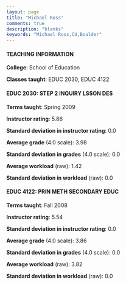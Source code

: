 ```yaml
---
layout: page
title: "Michael Ross" 
comments: true
description: "blanks"
keywords: "Michael Ross,CU,Boulder"
---
```

<head>
<script src="https://ajax.googleapis.com/ajax/libs/jquery/2.1.3/jquery.min.js"></script>
<script src="https://dl.dropboxusercontent.com/s/pc42nxpaw1ea4o9/highcharts.js?dl=0"></script>
<!-- <script src="../assets/js/highcharts.js"></script> -->
<style type="text/css">@font-face {
	font-family: "Bebas Neue";
	src: url(https://www.filehosting.org/file/details/544349/BebasNeue Regular.otf) format("opentype");
	}
	h1.Bebas { 
		font-family: "Bebas Neue", Verdana, Tahoma;
	}
</style>
</head>
	   
#### TEACHING INFORMATION

**College**: School of Education

**Classes taught**: EDUC 2030, EDUC 4122

#### EDUC 2030: STEP 2 INQUIRY LSSON DES

**Terms taught**: Spring 2009

**Instructor rating**: 5.86

**Standard deviation in instructor rating**: 0.0

**Average grade** (4.0 scale): 3.98

**Standard deviation in grades** (4.0 scale): 0.0

**Average workload** (raw): 1.42

**Standard deviation in workload** (raw): 0.0

#### EDUC 4122: PRIN METH SECONDARY EDUC

**Terms taught**: Fall 2008

**Instructor rating**: 5.54

**Standard deviation in instructor rating**: 0.0

**Average grade** (4.0 scale): 3.86

**Standard deviation in grades** (4.0 scale): 0.0

**Average workload** (raw): 3.82

**Standard deviation in workload** (raw): 0.0

